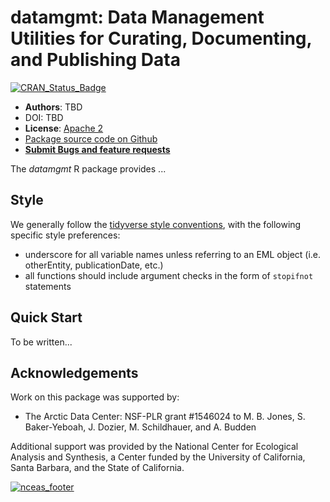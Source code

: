 # datamgmt: Data Management Utilities for Curating, Documenting, and Publishing Data
[![CRAN_Status_Badge](http://www.r-pkg.org/badges/version/datamgmt)](https://cran.r-project.org/package=datamgmt)

- **Authors**: TBD
- DOI: TBD
- **License**: [Apache 2](http://opensource.org/licenses/Apache-2.0)
- [Package source code on Github](https://github.com/NCEAS/datamgmt)
- [**Submit Bugs and feature requests**](https://github.com/NCEAS/datamgmt/issues)

The *datamgmt* R package provides ...

## Style
We generally follow the [tidyverse style conventions](http://style.tidyverse.org/), with the following specific style preferences: 

- underscore for all variable names unless referring to an EML object (i.e. otherEntity, publicationDate, etc.)
- all functions should include argument checks in the form of `stopifnot` statements

## Quick Start

To be written...

## Acknowledgements
Work on this package was supported by:

- The Arctic Data Center: NSF-PLR grant #1546024 to M. B. Jones, S. Baker-Yeboah, J. Dozier, M. Schildhauer, and A. Budden

Additional support was provided by the National Center for Ecological Analysis and Synthesis, a Center funded by the University of California, Santa Barbara, and the State of California.

[![nceas_footer](https://www.nceas.ucsb.edu/files/newLogo_0.png)](http://www.nceas.ucsb.edu)
